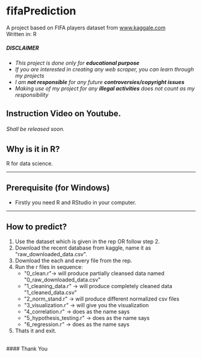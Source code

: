 # fifaPrediction
A project based on FIFA players dataset from www.kaggale.com<br>
Written in: R<br>
##### ___DISCLAIMER___
* *This project is done only for __educational purpose__*
* *If you are interested in creating any web scraper, you can learn through my projects*
* *I am __not responsible__ for any future __controversies/copyright issues__*
* *Making use of my project for any __illegal activities__ does not count as my responsibility*
## Instruction Video on Youtube.
###### Shall be released soon.
## Why is it in R?
R for data science.

----

## Prerequisite (for Windows)
* Firstly you need R and RStudio in your computer.<br>

----

## How to predict?
1. Use the dataset which is given in the rep OR follow step 2.
1. Download the recent database from kaggle, name it as "raw_downloaded_data.csv".
2. Download the each and every file from the rep.
3. Run the r files in sequence:
    * "0_clean.r"-> will produce partially cleansed data named "0_raw_downloaded_data.csv"
    * "1_cleaning_data.r" -> will produce completely cleaned data "1_cleaned_data.csv"
    * "2_norm_stand.r" -> will produce different normalized csv files
    * "3_visualization.r" -> will give you the visualization
    * "4_correlation.r" -> does as the name says
    * "5_hypothesis_testing.r" -> does as the name says
    * "6_regression.r" -> does as the name says
3. Thats it and exit.
<br>
#### Thank You
